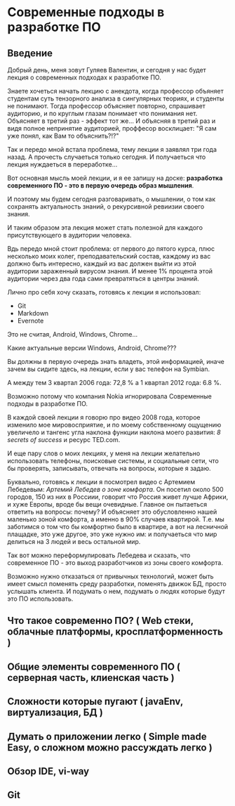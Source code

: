 Современные подходы в разработке ПО
================

## Введение
Добрый день, меня зовут Гуляев Валентин, и сегодня у нас будет лекция о современных подходах к разработке ПО.

Знаете хочеться начать лекцию с анекдота, когда профессор объяняет студентам суть тензорного анализа в сингулярных теориях, и студенты не понимают. Тогда профессор объясняет повторно, спрашивает аудиторию, и по круглым глазам понимает что понимания нет. Объясняет в третий раз - эффект тот же... И объясняя в третий раз и видя полное непринятие аудиторией, проффесор восклицает: "Я сам уже понял, как Вам то объяснить?!?"

Так и передо мной встала проблема, тему лекции я заявлял три года назад. А прочесть случаеться только сегодня. И получаеться что лекция нуждаеться в переработке...

Вот основная мысль моей лекции, и я ее запишу на доске: **разработка современного ПО - это в первую очередь образ мышления**.

И поэтому мы будем сегодня разговаривать, о мышлении, о том как сохранять актуальность знаний, о рекурсивной ревиизии своего знания.

И таким образом эта лекция может стать полезной для каждого присутствующего в аудитории человека.

Вдь передо мной стоит проблема: от первого до пятого курса, плюс несколько моих колег, преподавательский состав, каждому из вас должно быть интересно, каждый из вас должен выйти из этой аудитории зараженный вирусом знания. И менее 1% процента этой аудитории через два года сами превратяться в центры знаний.

Лично про себя хочу сказать, готовясь к лекции я использовал:
* Git
* Markdown
* Evernote

Это не считая, Android, Windows, Chrome...

Какие актуальные версии Windows, Android, Chrome???

Вы должны в первую очередь знать владеть, этой информацией, иначе зачем вы сидите здесь, на лекции, если у вас телефон на Symbian.

А между тем 3 квартал 2006 года: 72,8 % а 1 квартал 2012 года: 6.8 %.

Возможно потому что компания Nokia игнорировала Современные подходы в разработке ПО.

В каждой своей лекции я говорю про видео 2008 года, которое изменило мое мировосприятие, и по моему собственному ощущению увеличело и тангенс угла наклона функции наклона моего развития: *8 secrets of success* и ресурс TED.com.

И еще пару слов о моих лекциях, у меня на лекции желательно использовать телефоны, поисковые системы, и социальные сети, что бы проверять, записывать, отвечать на вопросы, которые я задаю. 

Буквально, готовясь к лекции я посмотрел видео с Артемием Лебедевым: *Артемий Лебедев о зоне комфорта*. Он посетил около 500 городов, 150 из них в Россиии, говорит что Россия живет лучше Африки, и хуже Европы, вроде бы вещи очевидные. Главное он пытаеться ответить на вопросы: почему? И объясняет это обусловленно нашей маленько зоной комфорта, а именно в 90% случаев квартирой. Т.е. мы заботимся о том что бы комфортно было в квартире, а вот на лесничной плащадке, это уже другое, это уже нужно им: и получаеться что мир делиться на 3 людей и весь остальной мир. 

Так вот можно переформулировать Лебедева и сказать, что современное ПО - это выход разработчиков из зоны своего комфорта.

Возможно нужно отказаться от привычных технологий, может быть имеет смысл поменять среду разработки, поменять движок БД, просто услышать клиента. И подумать о нем, подумать о людях которые будут это ПО использовать.

## Что такое современно ПО? ( Web стеки, облачные платформы, кросплатформенность )

## Общие элементы современного ПО ( серверная часть, клиенская часть )
## Сложности которые пугают ( javaEnv, виртуализация, БД )
## Думать о приложении легко ( Simple made Easy, о сложном можно рассуждать легко )
## Обзор IDE, vi-way
## Git
